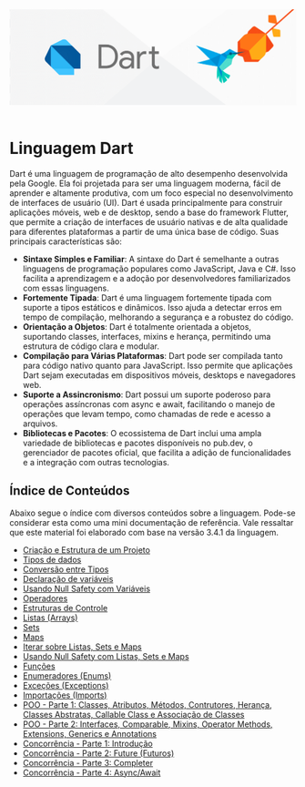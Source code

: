 <div align="center">
  <a href="https://github.com/joseferreira-dev/my-study-notes/tree/main/dart"><img src="banner.png"></a>
</div>
<br>

# Linguagem Dart

Dart é uma linguagem de programação de alto desempenho desenvolvida pela Google. Ela foi projetada para ser uma linguagem moderna, fácil de aprender e altamente produtiva, com um foco especial no desenvolvimento de interfaces de usuário (UI). Dart é usada principalmente para construir aplicações móveis, web e de desktop, sendo a base do framework Flutter, que permite a criação de interfaces de usuário nativas e de alta qualidade para diferentes plataformas a partir de uma única base de código. Suas principais características são:

- **Sintaxe Simples e Familiar**: A sintaxe do Dart é semelhante a outras linguagens de programação populares como JavaScript, Java e C#. Isso facilita a aprendizagem e a adoção por desenvolvedores familiarizados com essas linguagens.
- **Fortemente Tipada**: Dart é uma linguagem fortemente tipada com suporte a tipos estáticos e dinâmicos. Isso ajuda a detectar erros em tempo de compilação, melhorando a segurança e a robustez do código.
- **Orientação a Objetos**: Dart é totalmente orientada a objetos, suportando classes, interfaces, mixins e herança, permitindo uma estrutura de código clara e modular.
- **Compilação para Várias Plataformas**: Dart pode ser compilada tanto para código nativo quanto para JavaScript. Isso permite que aplicações Dart sejam executadas em dispositivos móveis, desktops e navegadores web.
- **Suporte a Assincronismo**: Dart possui um suporte poderoso para operações assíncronas com async e await, facilitando o manejo de operações que levam tempo, como chamadas de rede e acesso a arquivos.
- **Bibliotecas e Pacotes**: O ecossistema de Dart inclui uma ampla variedade de bibliotecas e pacotes disponíveis no pub.dev, o gerenciador de pacotes oficial, que facilita a adição de funcionalidades e a integração com outras tecnologias.

## Índice de Conteúdos

Abaixo segue o índice com diversos conteúdos sobre a linguagem. Pode-se considerar esta como uma mini documentação de referência. Vale ressaltar que este material foi elaborado com base na versão 3.4.1 da linguagem.

- [Criação e Estrutura de um Projeto](./contents/01-criacao-e-estrutura-projeto/README.md)
- [Tipos de dados](./contents/02-tipos-de-dados/README.md)
- [Conversão entre Tipos](./contents/03-conversao-entre-tipos/README.md)
- [Declaração de variáveis](./contents/04-declaracao-de-variaveis/README.md)
- [Usando Null Safety com Variáveis](./contents/05-null-safety-variaveis/README.md)
- [Operadores](./contents/06-operadores/README.md)
- [Estruturas de Controle](./contents/07-estruturas-de-controle/README.md)
- [Listas (Arrays)](./contents/08-listas/README.md)
- [Sets](./contents/09-sets/README.md)
- [Maps](./contents/10-maps/README.md)
- [Iterar sobre Listas, Sets e Maps](./contents/11-iterar-listas-sets-maps/README.md)
- [Usando Null Safety com Listas, Sets e Maps](./contents/12-null-safety-listas-sets-maps/README.md)
- [Funções](./contents/13-funcoes/README.md)
- [Enumeradores (Enums)](./contents/14-enums/README.md)
- [Exceções (Exceptions)](./contents/15-exceptions/README.md)
- [Importações (Imports)](./contents/16-imports/README.md)
- [POO - Parte 1: Classes, Atributos, Métodos, Contrutores, Herança, Classes Abstratas, Callable Class e Associação de Classes](./contents/17-poo/README.md)
- [POO - Parte 2: Interfaces, Comparable, Mixins, Operator Methods, Extensions, Generics e Annotations](./contents/18-poo/README.md)
- [Concorrência - Parte 1: Introdução](./contents/19-concorrencia/README.md)
- [Concorrência - Parte 2: Future (Futuros)](./contents/20-future/README.md)
- [Concorrência - Parte 3: Completer](./contents/21-completer/README.md)
- [Concorrência - Parte 4: Async/Await](./contents/22-async-await/README.md)
